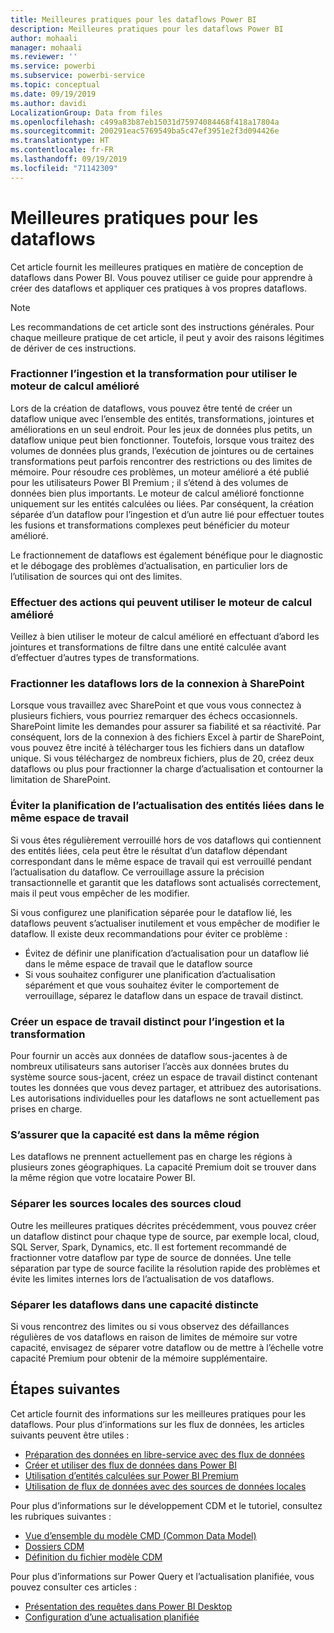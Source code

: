 ```yaml
---
title: Meilleures pratiques pour les dataflows Power BI
description: Meilleures pratiques pour les dataflows Power BI
author: mohaali
manager: mohaali
ms.reviewer: ''
ms.service: powerbi
ms.subservice: powerbi-service
ms.topic: conceptual
ms.date: 09/19/2019
ms.author: davidi
LocalizationGroup: Data from files
ms.openlocfilehash: c499a83b87eb15031d75974084468f418a17804a
ms.sourcegitcommit: 200291eac5769549ba5c47ef3951e2f3d094426e
ms.translationtype: HT
ms.contentlocale: fr-FR
ms.lasthandoff: 09/19/2019
ms.locfileid: "71142309"
---
```

# <a name="dataflows-best-practice"></a>Meilleures pratiques pour les dataflows

Cet article fournit les meilleures pratiques en matière de conception de dataflows dans Power BI. Vous pouvez utiliser ce guide pour apprendre à créer des dataflows et appliquer ces pratiques à vos propres dataflows.

> [!NOTE]
> Les recommandations de cet article sont des instructions générales. Pour chaque meilleure pratique de cet article, il peut y avoir des raisons légitimes de dériver de ces instructions. 
> 
> 

### <a name="split-ingestion-and-transformation-to-use-the-enhanced-compute-engine"></a>Fractionner l’ingestion et la transformation pour utiliser le moteur de calcul amélioré

Lors de la création de dataflows, vous pouvez être tenté de créer un dataflow unique avec l’ensemble des entités, transformations, jointures et améliorations en un seul endroit. Pour les jeux de données plus petits, un dataflow unique peut bien fonctionner. Toutefois, lorsque vous traitez des volumes de données plus grands, l’exécution de jointures ou de certaines transformations peut parfois rencontrer des restrictions ou des limites de mémoire. Pour résoudre ces problèmes, un moteur amélioré a été publié pour les utilisateurs Power BI Premium ; il s’étend à des volumes de données bien plus importants. Le moteur de calcul amélioré fonctionne uniquement sur les entités calculées ou liées. Par conséquent, la création séparée d’un dataflow pour l’ingestion et d’un autre lié pour effectuer toutes les fusions et transformations complexes peut bénéficier du moteur amélioré.

Le fractionnement de dataflows est également bénéfique pour le diagnostic et le débogage des problèmes d’actualisation, en particulier lors de l’utilisation de sources qui ont des limites.

### <a name="perform-actions-that-can-use-the-enhanced-compute-engine"></a>Effectuer des actions qui peuvent utiliser le moteur de calcul amélioré

Veillez à bien utiliser le moteur de calcul amélioré en effectuant d’abord les jointures et transformations de filtre dans une entité calculée avant d’effectuer d’autres types de transformations.

### <a name="split-dataflows-when-connecting-to-sharepoint"></a>Fractionner les dataflows lors de la connexion à SharePoint

Lorsque vous travaillez avec SharePoint et que vous vous connectez à plusieurs fichiers, vous pourriez remarquer des échecs occasionnels. SharePoint limite les demandes pour assurer sa fiabilité et sa réactivité. Par conséquent, lors de la connexion à des fichiers Excel à partir de SharePoint, vous pouvez être incité à télécharger tous les fichiers dans un dataflow unique. Si vous téléchargez de nombreux fichiers, plus de 20, créez deux dataflows ou plus pour fractionner la charge d’actualisation et contourner la limitation de SharePoint.

### <a name="avoid-scheduling-refresh-for-linked-entities-inside-the-same-workspace"></a>Éviter la planification de l’actualisation des entités liées dans le même espace de travail

Si vous êtes régulièrement verrouillé hors de vos dataflows qui contiennent des entités liées, cela peut être le résultat d’un dataflow dépendant correspondant dans le même espace de travail qui est verrouillé pendant l’actualisation du dataflow. Ce verrouillage assure la précision transactionnelle et garantit que les dataflows sont actualisés correctement, mais il peut vous empêcher de les modifier. 

Si vous configurez une planification séparée pour le dataflow lié, les dataflows peuvent s’actualiser inutilement et vous empêcher de modifier le dataflow. Il existe deux recommandations pour éviter ce problème : 

* Évitez de définir une planification d’actualisation pour un dataflow lié dans le même espace de travail que le dataflow source
* Si vous souhaitez configurer une planification d’actualisation séparément et que vous souhaitez éviter le comportement de verrouillage, séparez le dataflow dans un espace de travail distinct.

### <a name="create-a-separate-workspace-for-ingestion-transformation"></a>Créer un espace de travail distinct pour l’ingestion et la transformation

Pour fournir un accès aux données de dataflow sous-jacentes à de nombreux utilisateurs sans autoriser l’accès aux données brutes du système source sous-jacent, créez un espace de travail distinct contenant toutes les données que vous devez partager, et attribuez des autorisations. Les autorisations individuelles pour les dataflows ne sont actuellement pas prises en charge.

### <a name="ensure-capacity-is-in-the-same-region"></a>S’assurer que la capacité est dans la même région

Les dataflows ne prennent actuellement pas en charge les régions à plusieurs zones géographiques. La capacité Premium doit se trouver dans la même région que votre locataire Power BI.

### <a name="separate-on-premises-sources-from-cloud-sources"></a>Séparer les sources locales des sources cloud

Outre les meilleures pratiques décrites précédemment, vous pouvez créer un dataflow distinct pour chaque type de source, par exemple local, cloud, SQL Server, Spark, Dynamics, etc. Il est fortement recommandé de fractionner votre dataflow par type de source de données. Une telle séparation par type de source facilite la résolution rapide des problèmes et évite les limites internes lors de l’actualisation de vos dataflows.

### <a name="separate-dataflows-into-a-separate-capacity"></a>Séparer les dataflows dans une capacité distincte

Si vous rencontrez des limites ou si vous observez des défaillances régulières de vos dataflows en raison de limites de mémoire sur votre capacité, envisagez de séparer votre dataflow ou de mettre à l’échelle votre capacité Premium pour obtenir de la mémoire supplémentaire.

## <a name="next-steps"></a>Étapes suivantes

Cet article fournit des informations sur les meilleures pratiques pour les dataflows. Pour plus d’informations sur les flux de données, les articles suivants peuvent être utiles :

* [Préparation des données en libre-service avec des flux de données](service-dataflows-overview.md)
* [Créer et utiliser des flux de données dans Power BI](service-dataflows-create-use.md)
* [Utilisation d’entités calculées sur Power BI Premium](service-dataflows-computed-entities-premium.md)
* [Utilisation de flux de données avec des sources de données locales](service-dataflows-on-premises-gateways.md)

Pour plus d’informations sur le développement CDM et le tutoriel, consultez les rubriques suivantes :
* [Vue d’ensemble du modèle CMD (Common Data Model) ](https://docs.microsoft.com/powerapps/common-data-model/overview)
* [Dossiers CDM](https://go.microsoft.com/fwlink/?linkid=2045304)
* [Définition du fichier modèle CDM](https://go.microsoft.com/fwlink/?linkid=2045521)


Pour plus d’informations sur Power Query et l’actualisation planifiée, vous pouvez consulter ces articles :
* [Présentation des requêtes dans Power BI Desktop](desktop-query-overview.md)
* [Configuration d’une actualisation planifiée](refresh-scheduled-refresh.md)
